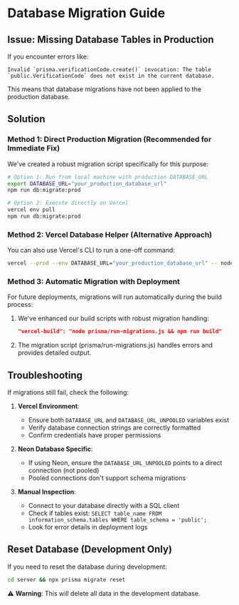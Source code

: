 # Database Migration Guide

## Issue: Missing Database Tables in Production

If you encounter errors like:

```
Invalid `prisma.verificationCode.create()` invocation: The table `public.VerificationCode` does not exist in the current database.
```

This means that database migrations have not been applied to the production database.

## Solution

### Method 1: Direct Production Migration (Recommended for Immediate Fix)

We've created a robust migration script specifically for this purpose:

```bash
# Option 1: Run from local machine with production DATABASE_URL
export DATABASE_URL="your_production_database_url"
npm run db:migrate:prod

# Option 2: Execute directly on Vercel
vercel env pull
npm run db:migrate:prod
```

### Method 2: Vercel Database Helper (Alternative Approach)

You can also use Vercel's CLI to run a one-off command:

```bash
vercel --prod --env DATABASE_URL="your_production_database_url" -- node server/prisma/run-migrations.js
```

### Method 3: Automatic Migration with Deployment

For future deployments, migrations will run automatically during the build process:

1. We've enhanced our build scripts with robust migration handling:
   ```json
   "vercel-build": "node prisma/run-migrations.js && npm run build"
   ```

2. The migration script (prisma/run-migrations.js) handles errors and provides detailed output.

## Troubleshooting

If migrations still fail, check the following:

1. **Vercel Environment**:
   - Ensure both `DATABASE_URL` and `DATABASE_URL_UNPOOLED` variables exist
   - Verify database connection strings are correctly formatted
   - Confirm credentials have proper permissions

2. **Neon Database Specific**:
   - If using Neon, ensure the `DATABASE_URL_UNPOOLED` points to a direct connection (not pooled)
   - Pooled connections don't support schema migrations

3. **Manual Inspection**:
   - Connect to your database directly with a SQL client 
   - Check if tables exist: `SELECT table_name FROM information_schema.tables WHERE table_schema = 'public';`
   - Look for error details in deployment logs

## Reset Database (Development Only)

If you need to reset the database during development:

```bash
cd server && npx prisma migrate reset
```

⚠️ **Warning**: This will delete all data in the development database.